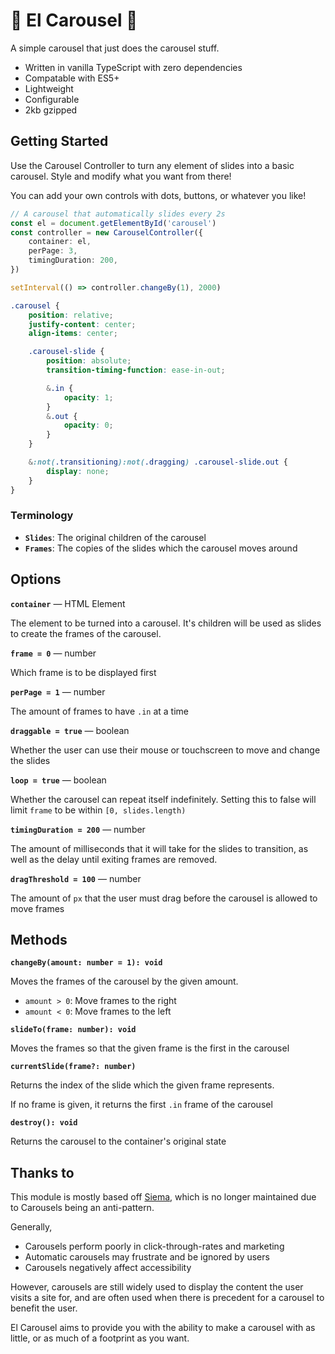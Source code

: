 # 🎠 El Carousel 🎠

A simple carousel that just does the carousel stuff.

* Written in vanilla TypeScript with zero dependencies
* Compatable with ES5+
* Lightweight
* Configurable
* 2kb gzipped

## Getting Started
Use the Carousel Controller to turn any element of slides into a basic carousel. Style and modify what you want from there!

You can add your own controls with dots, buttons, or whatever you like!

``` typescript
// A carousel that automatically slides every 2s
const el = document.getElementById('carousel')
const controller = new CarouselController({
    container: el,
    perPage: 3,
    timingDuration: 200,
})

setInterval(() => controller.changeBy(1), 2000)
```
``` scss
.carousel {
    position: relative;
    justify-content: center;
    align-items: center;

    .carousel-slide {
        position: absolute;
        transition-timing-function: ease-in-out;

        &.in {
            opacity: 1;
        }
        &.out {
            opacity: 0;
        }
    }

    &:not(.transitioning):not(.dragging) .carousel-slide.out {
        display: none;
    }
}
```

### Terminology
* **`Slides`**: The original children of the carousel
* **`Frames`**: The copies of the slides which the carousel moves around

## Options
**`container`** — HTML Element

The element to be turned into a carousel. It's children will be used as slides to create the frames of the carousel.

**`frame = 0`** — number

Which frame is to be displayed first

**`perPage = 1`** — number

The amount of frames to have `.in` at a time

**`draggable = true`** — boolean

Whether the user can use their mouse or touchscreen to move and change the slides

**`loop = true`** — boolean

Whether the carousel can repeat itself indefinitely. Setting this to false will limit `frame` to be within `[0, slides.length)`

**`timingDuration = 200`** — number

The amount of milliseconds that it will take for the slides to transition, as well as the delay until exiting frames are removed.

**`dragThreshold = 100`** — number

The amount of `px` that the user must drag before the carousel is allowed to move frames

## Methods

**`changeBy(amount: number = 1): void`**

Moves the frames of the carousel by the given amount.

* `amount > 0`: Move frames to the right
* `amount < 0`: Move frames to the left

**`slideTo(frame: number): void`**

Moves the frames so that the given frame is the first in the carousel

**`currentSlide(frame?: number)`**

Returns the index of the slide which the given frame represents.

If no frame is given, it returns the first `.in` frame of the carousel

**`destroy(): void`**

Returns the carousel to the container's original state

## Thanks to

This module is mostly based off [Siema](https://github.com/pawelgrzybek/siema), which is no longer maintained due to Carousels being an anti-pattern.

Generally,
* Carousels perform poorly in click-through-rates and marketing
* Automatic carousels may frustrate and be ignored by users
* Carousels negatively affect accessibility

However, carousels are still widely used to display the content the user visits a site for, and are often used when there is precedent for a carousel to benefit the user.

El Carousel aims to provide you with the ability to make a carousel with as little, or as much of a footprint as you want.

